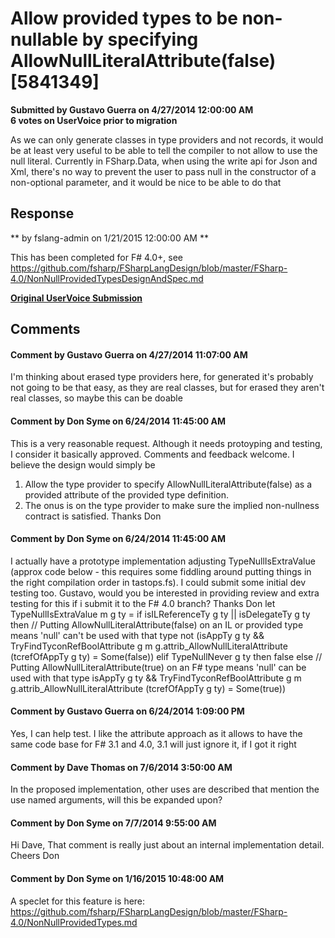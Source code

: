 # Allow provided types to be non-nullable by specifying AllowNullLiteralAttribute(false) [5841349] #

**Submitted by Gustavo Guerra on 4/27/2014 12:00:00 AM**  
**6 votes on UserVoice prior to migration**  

As we can only generate classes in type providers and not records, it would be at least very useful to be able to tell the compiler to not allow to use the null literal.
Currently in FSharp.Data, when using the write api for Json and Xml, there's no way to prevent the user to pass null in the constructor of a non-optional parameter, and it would be nice to be able to do that



## Response ##
** by fslang-admin on 1/21/2015 12:00:00 AM **

This has been completed for F# 4.0+, see https://github.com/fsharp/FSharpLangDesign/blob/master/FSharp-4.0/NonNullProvidedTypesDesignAndSpec.md


**[Original UserVoice Submission](https://fslang.uservoice.com/forums/245727-f-language/suggestions/5841349)**


## Comments ##


#### Comment by Gustavo Guerra on 4/27/2014 11:07:00 AM ####
I'm thinking about erased type providers here, for generated it's probably not going to be that easy, as they are real classes, but for erased they aren't real classes, so maybe this can be doable


#### Comment by Don Syme on 6/24/2014 11:45:00 AM ####
This is a very reasonable request. Although it needs protoyping and testing, I consider it basically approved. Comments and feedback welcome.
I believe the design would simply be
1. Allow the type provider to specify AllowNullLiteralAttribute(false) as a provided attribute of the provided type definition.
2. The onus is on the type provider to make sure the implied non-nullness contract is satisfied.
Thanks
Don


#### Comment by Don Syme on 6/24/2014 11:45:00 AM ####
I actually have a prototype implementation adjusting TypeNullIsExtraValue (approx code below - this requires some fiddling around putting things in the right compilation order in tastops.fs). I could submit some initial dev testing too. Gustavo, would you be interested in providing review and extra testing for this if i submit it to the F# 4.0 branch?
Thanks
Don
let TypeNullIsExtraValue m g ty =
if isILReferenceTy g ty || isDelegateTy g ty then
// Putting AllowNullLiteralAttribute(false) on an IL or provided type means 'null' can't be used with that type
not (isAppTy g ty && TryFindTyconRefBoolAttribute g m g.attrib_AllowNullLiteralAttribute (tcrefOfAppTy g ty) = Some(false))
elif TypeNullNever g ty then false
else
// Putting AllowNullLiteralAttribute(true) on an F# type means 'null' can be used with that type
isAppTy g ty && TryFindTyconRefBoolAttribute g m g.attrib_AllowNullLiteralAttribute (tcrefOfAppTy g ty) = Some(true))


#### Comment by Gustavo Guerra on 6/24/2014 1:09:00 PM ####
Yes, I can help test. I like the attribute approach as it allows to have the same code base for F# 3.1 and 4.0, 3.1 will just ignore it, if I got it right


#### Comment by Dave Thomas on 7/6/2014 3:50:00 AM ####
In the proposed implementation, other uses are described that mention the use named arguments, will this be expanded upon?


#### Comment by Don Syme on 7/7/2014 9:55:00 AM ####
Hi Dave,
That comment is really just about an internal implementation detail.
Cheers
Don


#### Comment by Don Syme on 1/16/2015 10:48:00 AM ####
A speclet for this feature is here: https://github.com/fsharp/FSharpLangDesign/blob/master/FSharp-4.0/NonNullProvidedTypes.md

